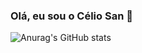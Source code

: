 ### Olá, eu sou o Célio San 👋

![Anurag's GitHub stats](https://github-readme-stats.vercel.app/api?DevSsan=anuraghazra&show_icons=true)
